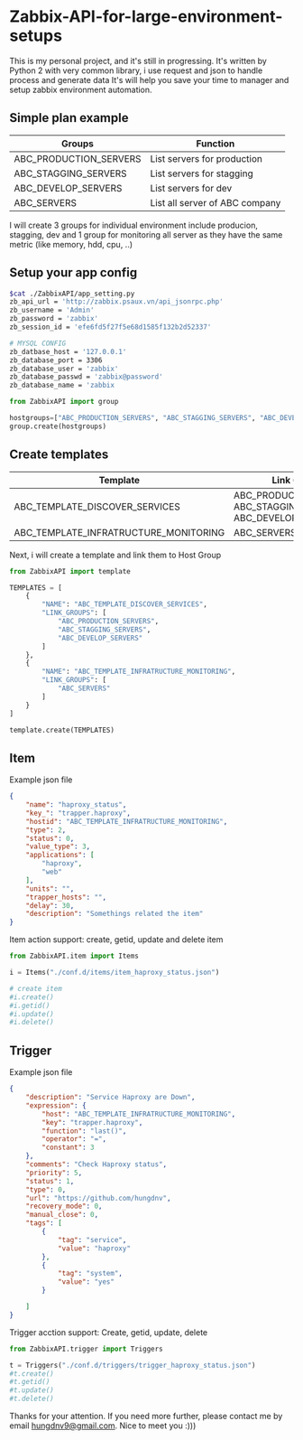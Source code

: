 # Zabbix-API-for-large-environment-setups

This is my personal project, and it's still in progressing. It's written by Python 2 with very common library, i use request and json to handle process and generate data
It's will help you save your time to manager and setup zabbix environment automation.

## Simple plan example

Groups					| Function
------------------------|-------------------------------
ABC_PRODUCTION_SERVERS	| List servers for production
ABC_STAGGING_SERVERS	| List servers for stagging
ABC_DEVELOP_SERVERS		| List servers for dev
ABC_SERVERS 			| List all server of ABC company

I will create 3 groups for individual environment include producion, stagging, dev and 1 group for monitoring all server as they have the same metric (like memory, hdd, cpu, ..)

## Setup your app config

```bash
$cat ./ZabbixAPI/app_setting.py
zb_api_url = 'http://zabbix.psaux.vn/api_jsonrpc.php'
zb_username = 'Admin'
zb_password = 'zabbix'
zb_session_id = 'efe6fd5f27f5e68d1585f132b2d52337'

# MYSQL CONFIG
zb_datbase_host = '127.0.0.1'
zb_database_port = 3306
zb_database_user = 'zabbix'
zb_database_passwd = 'zabbix@password'
zb_database_name = 'zabbix
```

```python
from ZabbixAPI import group

hostgroups=["ABC_PRODUCTION_SERVERS", "ABC_STAGGING_SERVERS", "ABC_DEVELOP_SERVERS", "ABC_SERVERS"]
group.create(hostgroups)
```


## Create templates

Template 								| Link Groups
----------------------------------------|-------------------------------------------------------------------- 
ABC_TEMPLATE_DISCOVER_SERVICES			|  ABC_PRODUCTION_SERVERS, ABC_STAGGING_SERVERS, ABC_DEVELOP_SERVERS
ABC_TEMPLATE_INFRATRUCTURE_MONITORING 	|  ABC_SERVERS

Next, i will create a template and link them to Host Group

```python
from ZabbixAPI import template

TEMPLATES = [
	{
		"NAME": "ABC_TEMPLATE_DISCOVER_SERVICES",
		"LINK_GROUPS": [
			"ABC_PRODUCTION_SERVERS", 
			"ABC_STAGGING_SERVERS", 
			"ABC_DEVELOP_SERVERS"
		]
	},
	{
		"NAME": "ABC_TEMPLATE_INFRATRUCTURE_MONITORING",
		"LINK_GROUPS": [
			"ABC_SERVERS"
		]
	}
]

template.create(TEMPLATES)
```

##  Item

Example json file

```json
{
    "name": "haproxy_status",
    "key_": "trapper.haproxy",
    "hostid": "ABC_TEMPLATE_INFRATRUCTURE_MONITORING",
    "type": 2,
    "status": 0,
    "value_type": 3,
    "applications": [
        "haproxy",
        "web"
    ],
    "units": "",
    "trapper_hosts": "",
    "delay": 30,
    "description": "Somethings related the item"
}
```

Item action support: create, getid, update and delete item

```python
from ZabbixAPI.item import Items

i = Items("./conf.d/items/item_haproxy_status.json")

# create item
#i.create()
#i.getid()
#i.update()
#i.delete()
```

## Trigger

Example json file

```json
{
	"description": "Service Haproxy are Down",
	"expression": {
		"host": "ABC_TEMPLATE_INFRATRUCTURE_MONITORING",
		"key": "trapper.haproxy",
		"function": "last()",
		"operator": "=",
		"constant": 3
	},
	"comments": "Check Haproxy status",
	"priority": 5,
	"status": 1,
	"type": 0,
	"url": "https://github.com/hungdnv",
	"recovery_mode": 0,
	"manual_close": 0,
	"tags": [
		{
			"tag": "service",
			"value": "haproxy"
		},
		{
			"tag": "system",
			"value": "yes"
		}

	]
}
```
Trigger acction support: Create, getid, update, delete

```python
from ZabbixAPI.trigger import Triggers

t = Triggers("./conf.d/triggers/trigger_haproxy_status.json")
#t.create()
#t.getid()
#t.update()
#t.delete()
```


Thanks for your attention. If you need more further, please contact me by email hungdnv9@gmail.com. Nice to meet you :)))